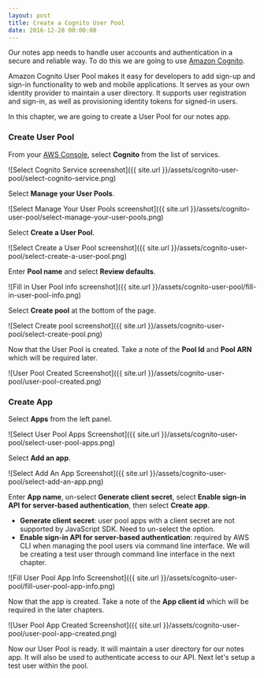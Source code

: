 ```yaml
---
layout: post
title: Create a Cognito User Pool
date: 2016-12-28 00:00:00
---
```


Our notes app needs to handle user accounts and authentication in a secure and reliable way. To do this we are going to use [Amazon Cognito](https://aws.amazon.com/cognito/).

Amazon Cognito User Pool makes it easy for developers to add sign-up and sign-in functionality to web and mobile applications. It serves as your own identity provider to maintain a user directory. It supports user registration and sign-in, as well as provisioning identity tokens for signed-in users.

In this chapter, we are going to create a User Pool for our notes app.

### Create User Pool

From your [AWS Console](https://console.aws.amazon.com), select **Cognito** from the list of services.

![Select Cognito Service screenshot]({{ site.url }}/assets/cognito-user-pool/select-cognito-service.png)

Select **Manage your User Pools**.

![Select Manage Your User Pools screenshot]({{ site.url }}/assets/cognito-user-pool/select-manage-your-user-pools.png)

Select **Create a User Pool**.

![Select Create a User Pool screenshot]({{ site.url }}/assets/cognito-user-pool/select-create-a-user-pool.png)

Enter **Pool name** and select **Review defaults**.

![Fill in User Pool info screenshot]({{ site.url }}/assets/cognito-user-pool/fill-in-user-pool-info.png)

Select **Create pool** at the bottom of the page.

![Select Create pool screenshot]({{ site.url }}/assets/cognito-user-pool/select-create-pool.png)

Now that the User Pool is created. Take a note of the **Pool Id** and **Pool ARN** which will be required later.

![User Pool Created Screenshot]({{ site.url }}/assets/cognito-user-pool/user-pool-created.png)

### Create App

Select **Apps** from the left panel.

![Select User Pool Apps Screenshot]({{ site.url }}/assets/cognito-user-pool/select-user-pool-apps.png)

Select **Add an app**.

![Select Add An App Screenshot]({{ site.url }}/assets/cognito-user-pool/select-add-an-app.png)

Enter **App name**, un-select **Generate client secret**, select **Enable sign-in API for server-based authentication**, then select **Create app**.

- **Generate client secret**: user pool apps with a client secret are not supported by JavaScript SDK. Need to un-select the option.
- **Enable sign-in API for server-based authentication**: required by AWS CLI when managing the pool users via command line interface. We will be creating a test user through command line interface in the next chapter.

![Fill User Pool App Info Screenshot]({{ site.url }}/assets/cognito-user-pool/fill-user-pool-app-info.png)

Now that the app is created. Take a note of the **App client id** which will be required in the later chapters.

![User Pool App Created Screenshot]({{ site.url }}/assets/cognito-user-pool/user-pool-app-created.png)

Now our User Pool is ready. It will maintain a user directory for our notes app. It will also be used to authenticate access to our API. Next let's setup a test user within the pool.
